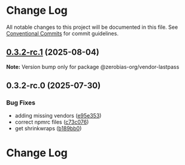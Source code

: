 # Change Log

All notable changes to this project will be documented in this file.
See [Conventional Commits](https://conventionalcommits.org) for commit guidelines.

## [0.3.2-rc.1](https://github.com/zerobias-org/vendor/compare/@zerobias-org/vendor-lastpass@0.3.2-rc.0...@zerobias-org/vendor-lastpass@0.3.2-rc.1) (2025-08-04)

**Note:** Version bump only for package @zerobias-org/vendor-lastpass





## 0.3.2-rc.0 (2025-07-30)


### Bug Fixes

* adding missing vendors ([e95e353](https://github.com/zerobias-org/vendor/commit/e95e35309a1812973f4536f535eee460edc5414c))
* correct npmrc files ([c73c076](https://github.com/zerobias-org/vendor/commit/c73c0761e1e567cc0c2f0f8179725016d11caf8c))
* get shrinkwraps ([b189bb0](https://github.com/zerobias-org/vendor/commit/b189bb0cf53ad66427530ccc0eab7824527942d3))





# Change Log
